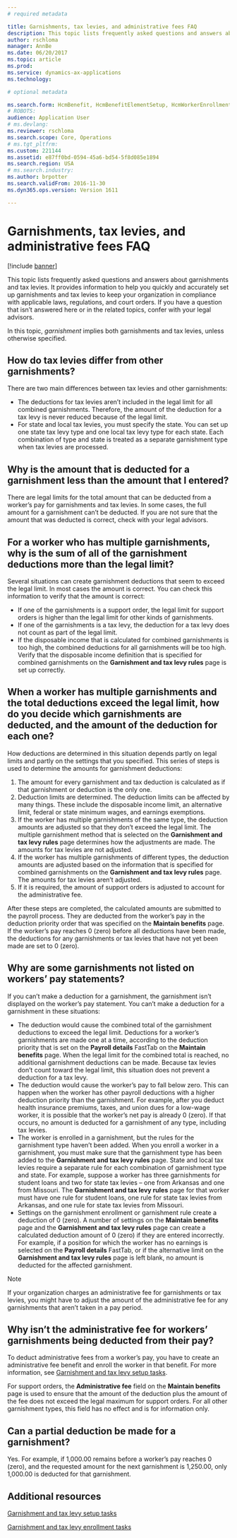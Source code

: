 ```yaml
---
# required metadata

title: Garnishments, tax levies, and administrative fees FAQ
description: This topic lists frequently asked questions and answers about garnishments and tax levies. It provides information to help you quickly and accurately set up garnishments and tax levies to keep your organization in compliance with applicable laws, regulations, and court orders. If you have a question that isn’t answered here or in the related topics, confer with your legal advisors.
author: rschloma
manager: AnnBe
ms.date: 06/20/2017
ms.topic: article
ms.prod: 
ms.service: dynamics-ax-applications
ms.technology: 

# optional metadata

ms.search.form: HcmBenefit, HcmBenefitElementSetup, HcmWorkerEnrollment, PayrollDisposableIncome, PayrollWorkerGarnishmentRule
# ROBOTS: 
audience: Application User
# ms.devlang: 
ms.reviewer: rschloma
ms.search.scope: Core, Operations
# ms.tgt_pltfrm: 
ms.custom: 221144
ms.assetid: e87ff0bd-0594-45a6-bd54-5f8d085e1894
ms.search.region: USA
# ms.search.industry: 
ms.author: brpotter
ms.search.validFrom: 2016-11-30
ms.dyn365.ops.version: Version 1611

---
```


# Garnishments, tax levies, and administrative fees FAQ

[!include [banner](../../includes/banner.md)]

This topic lists frequently asked questions and answers about garnishments and tax levies. It provides information to help you quickly and accurately set up garnishments and tax levies to keep your organization in compliance with applicable laws, regulations, and court orders. If you have a question that isn’t answered here or in the related topics, confer with your legal advisors.

In this topic, *garnishment* implies both garnishments and tax levies, unless otherwise specified.

## How do tax levies differ from other garnishments?
There are two main differences between tax levies and other garnishments:
-   The deductions for tax levies aren’t included in the legal limit for all combined garnishments. Therefore, the amount of the deduction for a tax levy is never reduced because of the legal limit.
-   For state and local tax levies, you must specify the state. You can set up one state tax levy type and one local tax levy type for each state. Each combination of type and state is treated as a separate garnishment type when tax levies are processed.

## Why is the amount that is deducted for a garnishment less than the amount that I entered?
There are legal limits for the total amount that can be deducted from a worker’s pay for garnishments and tax levies. In some cases, the full amount for a garnishment can’t be deducted. If you are not sure that the amount that was deducted is correct, check with your legal advisors.

## For a worker who has multiple garnishments, why is the sum of all of the garnishment deductions more than the legal limit?
Several situations can create garnishment deductions that seem to exceed the legal limit. In most cases the amount is correct. You can check this information to verify that the amount is correct:
-   If one of the garnishments is a support order, the legal limit for support orders is higher than the legal limit for other kinds of garnishments.
-   If one of the garnishments is a tax levy, the deduction for a tax levy does not count as part of the legal limit.
-   If the disposable income that is calculated for combined garnishments is too high, the combined deductions for all garnishments will be too high. Verify that the disposable income definition that is specified for combined garnishments on the **Garnishment and tax levy rules** page is set up correctly.

## When a worker has multiple garnishments and the total deductions exceed the legal limit, how do you decide which garnishments are deducted, and the amount of the deduction for each one?
How deductions are determined in this situation depends partly on legal limits and partly on the settings that you specified. This series of steps is used to determine the amounts for garnishment deductions:
1.  The amount for every garnishment and tax deduction is calculated as if that garnishment or deduction is the only one.
2.  Deduction limits are determined. The deduction limits can be affected by many things. These include the disposable income limit, an alternative limit, federal or state minimum wages, and earnings exemptions.
3.  If the worker has multiple garnishments of the same type, the deduction amounts are adjusted so that they don’t exceed the legal limit. The multiple garnishment method that is selected on the **Garnishment and tax levy rules** page determines how the adjustments are made. The amounts for tax levies are not adjusted.
4.  If the worker has multiple garnishments of different types, the deduction amounts are adjusted based on the information that is specified for combined garnishments on the **Garnishment and tax levy rules** page. The amounts for tax levies aren’t adjusted.
5.  If it is required, the amount of support orders is adjusted to account for the administrative fee.

After these steps are completed, the calculated amounts are submitted to the payroll process. They are deducted from the worker’s pay in the deduction priority order that was specified on the **Maintain benefits** page. If the worker’s pay reaches 0 (zero) before all deductions have been made, the deductions for any garnishments or tax levies that have not yet been made are set to 0 (zero).

## Why are some garnishments not listed on workers’ pay statements?
If you can’t make a deduction for a garnishment, the garnishment isn’t displayed on the worker’s pay statement. You can’t make a deduction for a garnishment in these situations:
-   The deduction would cause the combined total of the garnishment deductions to exceed the legal limit. Deductions for a worker’s garnishments are made one at a time, according to the deduction priority that is set on the **Payroll details** FastTab on the **Maintain benefits** page. When the legal limit for the combined total is reached, no additional garnishment deductions can be made. Because tax levies don’t count toward the legal limit, this situation does not prevent a deduction for a tax levy.
-   The deduction would cause the worker’s pay to fall below zero. This can happen when the worker has other payroll deductions with a higher deduction priority than the garnishment. For example, after you deduct health insurance premiums, taxes, and union dues for a low-wage worker, it is possible that the worker’s net pay is already 0 (zero). If that occurs, no amount is deducted for a garnishment of any type, including tax levies.
-   The worker is enrolled in a garnishment, but the rules for the garnishment type haven’t been added. When you enroll a worker in a garnishment, you must make sure that the garnishment type has been added to the **Garnishment and tax levy rules** page. State and local tax levies require a separate rule for each combination of garnishment type and state. For example, suppose a worker has three garnishments for student loans and two for state tax levies – one from Arkansas and one from Missouri. The **Garnishment and tax levy rules** page for that worker must have one rule for student loans, one rule for state tax levies from Arkansas, and one rule for state tax levies from Missouri.
-   Settings on the garnishment enrollment or garnishment rule create a deduction of 0 (zero). A number of settings on the **Maintain benefits** page and the **Garnishment and tax levy rules** page can create a calculated deduction amount of 0 (zero) if they are entered incorrectly. For example, if a position for which the worker has no earnings is selected on the **Payroll details** FastTab, or if the alternative limit on the **Garnishment and tax levy rules** page is left blank, no amount is deducted for the affected garnishment.

> [!NOTE]
> If your organization charges an administrative fee for garnishments or tax levies, you might have to adjust the amount of the administrative fee for any garnishments that aren’t taken in a pay period.

## Why isn’t the administrative fee for workers’ garnishments being deducted from their pay?
To deduct administrative fees from a worker’s pay, you have to create an administrative fee benefit and enroll the worker in that benefit. For more information, see [Garnishment and tax levy setup tasks](noam-usa-garnishment-tax-levy-set-up-tasks.md). 

For support orders, the **Administrative fee** field on the **Maintain benefits** page is used to ensure that the amount of the deduction plus the amount of the fee does not exceed the legal maximum for support orders. For all other garnishment types, this field has no effect and is for information only.

## Can a partial deduction be made for a garnishment?
Yes. For example, if 1,000.00 remains before a worker’s pay reaches 0 (zero), and the requested amount for the next garnishment is 1,250.00, only 1,000.00 is deducted for that garnishment.



Additional resources
--------

[Garnishment and tax levy setup tasks](noam-usa-garnishment-tax-levy-set-up-tasks.md)

[Garnishment and tax levy enrollment tasks](noam-usa-garnishment-tax-levy-enrollment-tasks.md)



